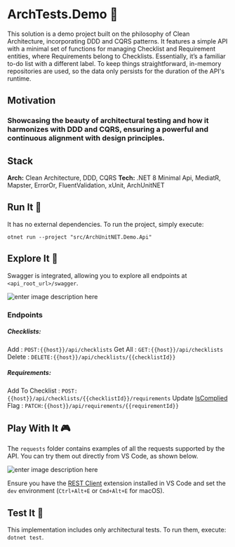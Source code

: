 
# ArchTests.Demo 🏪
This solution is a demo project built on the philosophy of Clean Architecture, incorporating DDD and CQRS patterns. It features a simple API with a minimal set of functions for managing Checklist and Requirement entities, where Requirements belong to Checklists. Essentially, it’s a familiar to-do list with a different label. To keep things straightforward, in-memory repositories are used, so the data only persists for the duration of the API's runtime.

## Motivation

### **Showcasing the beauty of architectural testing and how it harmonizes with DDD and CQRS, ensuring a powerful and continuous alignment with design principles.**

## Stack

**Arch:** Clean Architecture, DDD, CQRS
**Tech:** .NET 8 Minimal Api, MediatR, Mapster, ErrorOr, FluentValidation, xUnit, ArchUnitNET


## Run It 🏃
It has no external dependencies. To run the project, simply execute:

`otnet run --project "src/ArchUnitNET.Demo.Api"`

## Explore It 🔎

Swagger is integrated, allowing you to explore all endpoints at `<api_root_url>/swagger`.

![enter image description here](https://i.postimg.cc/CM88d4t3/swagger-demo.png)

### Endpoints

##### Checklists:
Add : `POST:{{host}}/api/checklists`
Get All : `GET:{{host}}/api/checklists`
Delete : `DELETE:{{host}}/api/checklists/{{checklistId}}`
##### Requirements:
Add To Checklist : `POST:{{host}}/api/checklists/{{checklistId}}/requirements`
Update <u>IsComplied</u> Flag : `PATCH:{{host}}/api/requirements/{{requirementId}}`

## Play With It 🎮
The `requests` folder contains examples of all the requests supported by the API. You can try them out directly from VS Code, as shown below.

![enter image description here](https://i.postimg.cc/5NDVXDvd/2024-08-29-17-11-19.gif)

Ensure you have the [REST Client](https://marketplace.visualstudio.com/items?itemName=humao.rest-client) extension installed in VS Code and set the `dev` environment (`Ctrl+Alt+E`  or `Cmd+Alt+E` for macOS).

## Test It 🧪

This implementation includes only architectural tests. To run them, execute: `dotnet test`.
